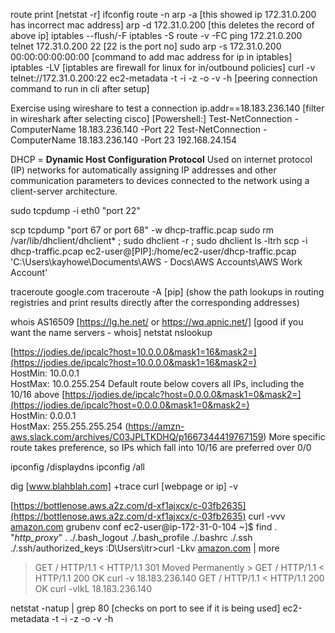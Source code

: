 route print [netstat -r]
ifconfig
route -n
arp -a [this showed ip 172.31.0.200 has incorrect mac address]
arp -d 172.31.0.200 [this deletes the record of above ip]
iptables --flush/-F
iptables -S
route -v -FC
ping 172.21.0.200
telnet 172.31.0.200 22 [22 is the port no]
sudo arp -s 172.31.0.200 00:00:00:00:00:00 [command to add mac address for ip in iptables]
iptables -LV [iptables are firewall for linux for in/outbound policies]
curl -v telnet://172.31.0.200:22
ec2-metadata -t -i -z -o -v -h [peering connection command to run in cli after setup]

Exercise using wireshare to test a connection
ip.addr==18.183.236.140  [filter in wireshark after selecting cisco]
[Powershell:] 
Test-NetConnection -ComputerName 18.183.236.140 -Port 22 
Test-NetConnection -ComputerName 18.183.236.140 -Port 23
192.168.24.154

DHCP = **Dynamic Host Configuration Protocol**
Used on internet protocol (IP) networks for automatically assigning IP addresses and other communication parameters to devices connected to the network using a client-server architecture.

sudo tcpdump -i eth0 "port 22"

scp tcpdump "port 67 or port 68" -w dhcp-traffic.pcap
sudo rm /var/lib/dhclient/dhclient* ; sudo dhclient -r ; sudo dhclient
ls -ltrh
scp -i dhcp-traffic.pcap ec2-user@[PIP]:/home/ec2-user/dhcp-traffic.pcap 'C:\Users\kayhowe\Documents\AWS - Docs\AWS Accounts\AWS Work Account'

traceroute google.com
traceroute -A [pip] (show the path lookups in routing registries and print results directly after the corresponding addresses)

whois AS16509 [https://lg.he.net/ or https://wq.apnic.net/]
[good if you want the name servers - whois]
netstat
nslookup

[https://jodies.de/ipcalc?host=10.0.0.0&mask1=16&mask2=](https://jodies.de/ipcalc?host=10.0.0.0&mask1=16&mask2=)  
HostMin:   10.0.0.1              
HostMax:   10.0.255.254
Default route below covers all IPs, including the 10/16 above
[https://jodies.de/ipcalc?host=0.0.0.0&mask1=0&mask2=](https://jodies.de/ipcalc?host=0.0.0.0&mask1=0&mask2=)  
HostMin:   0.0.0.1               
HostMax:   255.255.255.254
(https://amzn-aws.slack.com/archives/C03JPLTKDHQ/p1667344419767159)
More specific route takes preference, so IPs which fall into 10/16 are preferred over 0/0

ipconfig /displaydns
ipconfig /all


dig [www.blahblah.com] +trace
curl [webpage or ip] -v

[https://bottlenose.aws.a2z.com/d-xf1ajxcx/c-03fb2635](https://bottlenose.aws.a2z.com/d-xf1ajxcx/c-03fb2635)
curl -vvv [amazon.com](http://amazon.com/)
grubenv conf
ec2-user@ip-172-31-0-104 ~]$ find . "*http_proxy*" . ./.bash_logout ./.bash_profile ./.bashrc ./.ssh ./.ssh/authorized_keys
:D\Users\itr>curl -Lkv [amazon.com](http://amazon.com/) | more
> GET / HTTP/1.1 < HTTP/1.1 301 Moved Permanently > GET / HTTP/1.1 < HTTP/1.1 200 OK
curl -v 18.183.236.140
> GET / HTTP/1.1 < HTTP/1.1 200 OK
curl -vIkL 18.183.236.140

netstat -natup | grep 80 [checks on port to see if it is being used]
ec2-metadata -t -i -z -o -v -h








